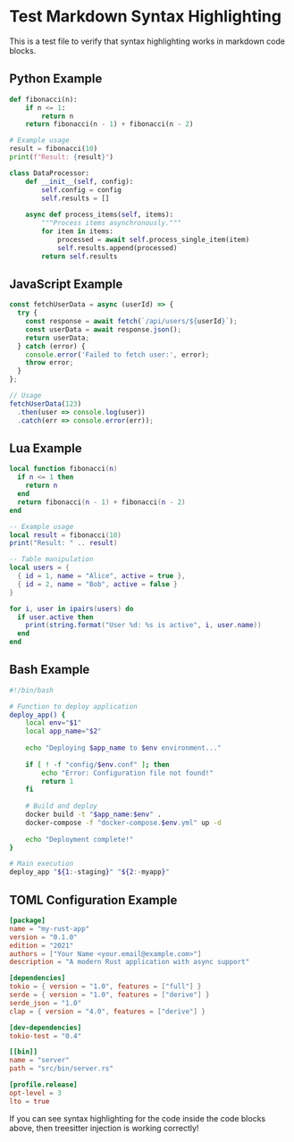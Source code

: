 # Test Markdown Syntax Highlighting

This is a test file to verify that syntax highlighting works in markdown code blocks.

## Python Example

```python
def fibonacci(n):
    if n <= 1:
        return n
    return fibonacci(n - 1) + fibonacci(n - 2)

# Example usage
result = fibonacci(10)
print(f"Result: {result}")

class DataProcessor:
    def __init__(self, config):
        self.config = config
        self.results = []
    
    async def process_items(self, items):
        """Process items asynchronously."""
        for item in items:
            processed = await self.process_single_item(item)
            self.results.append(processed)
        return self.results
```

## JavaScript Example

```javascript
const fetchUserData = async (userId) => {
  try {
    const response = await fetch(`/api/users/${userId}`);
    const userData = await response.json();
    return userData;
  } catch (error) {
    console.error('Failed to fetch user:', error);
    throw error;
  }
};

// Usage
fetchUserData(123)
  .then(user => console.log(user))
  .catch(err => console.error(err));
```

## Lua Example

```lua
local function fibonacci(n)
  if n <= 1 then
    return n
  end
  return fibonacci(n - 1) + fibonacci(n - 2)
end

-- Example usage
local result = fibonacci(10)
print("Result: " .. result)

-- Table manipulation
local users = {
  { id = 1, name = "Alice", active = true },
  { id = 2, name = "Bob", active = false }
}

for i, user in ipairs(users) do
  if user.active then
    print(string.format("User %d: %s is active", i, user.name))
  end
end
```

## Bash Example

```bash
#!/bin/bash

# Function to deploy application
deploy_app() {
    local env="$1"
    local app_name="$2"
    
    echo "Deploying $app_name to $env environment..."
    
    if [ ! -f "config/$env.conf" ]; then
        echo "Error: Configuration file not found!"
        return 1
    fi
    
    # Build and deploy
    docker build -t "$app_name:$env" .
    docker-compose -f "docker-compose.$env.yml" up -d
    
    echo "Deployment complete!"
}

# Main execution
deploy_app "${1:-staging}" "${2:-myapp}"
```

## TOML Configuration Example

```toml
[package]
name = "my-rust-app"
version = "0.1.0"
edition = "2021"
authors = ["Your Name <your.email@example.com>"]
description = "A modern Rust application with async support"

[dependencies]
tokio = { version = "1.0", features = ["full"] }
serde = { version = "1.0", features = ["derive"] }
serde_json = "1.0"
clap = { version = "4.0", features = ["derive"] }

[dev-dependencies]
tokio-test = "0.4"

[[bin]]
name = "server"
path = "src/bin/server.rs"

[profile.release]
opt-level = 3
lto = true
```

If you can see syntax highlighting for the code inside the code blocks above, then treesitter injection is working correctly!
